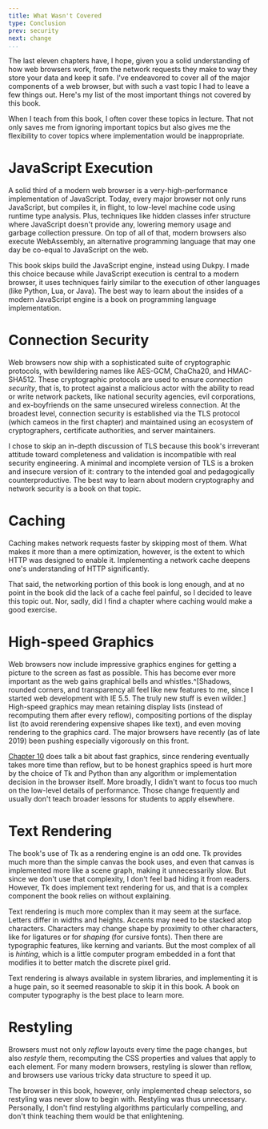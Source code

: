 ```yaml
---
title: What Wasn't Covered
type: Conclusion
prev: security
next: change 
...
```


The last eleven chapters have, I hope, given you a solid understanding
of how web browsers work, from the network requests they make to way
they store your data and keep it safe. I've endeavored to cover all of
the major components of a web browser, but with such a vast topic I
had to leave a few things out. Here's my list of the most important
things not covered by this book.

When I teach from this book, I often cover these topics in lecture.
That not only saves me from ignoring important topics but also gives
me the flexibility to cover topics where implementation would be
inappropriate.

JavaScript Execution
====================

A solid third of a modern web browser is a very-high-performance
implementation of JavaScript. Today, every major browser not only runs
JavaScript, but compiles it, in flight, to low-level machine code
using runtime type analysis. Plus, techniques like hidden classes
infer structure where JavaScript doesn't provide any, lowering memory
usage and garbage collection pressure. On top of all of that, modern
browsers also execute WebAssembly, an alternative programming language
that may one day be co-equal to JavaScript on the web.

This book skips build the JavaScript engine, instead using Dukpy. I
made this choice because while JavaScript execution is central to a
modern browser, it uses techniques fairly similar to the execution of
other languages (like Python, Lua, or Java). The best way to learn
about the insides of a modern JavaScript engine is a book on
programming language implementation.

Connection Security
===================

Web browsers now ship with a sophisticated suite of cryptographic
protocols, with bewildering names like AES-GCM, ChaCha20, and
HMAC-SHA512. These cryptographic protocols are used to ensure
*connection security*, that is, to protect against a malicious actor
with the ability to read or write network packets, like national
security agencies, evil corporations, and ex-boyfriends on the same
unsecured wireless connection. At the broadest level, connection
security is established via the TLS protocol (which cameos in the
first chapter) and maintained using an ecosystem of cryptographers,
certificate authorities, and server maintainers.

I chose to skip an in-depth discussion of TLS because this book's
irreverant attitude toward completeness and validation is incompatible
with real security engineering. A minimal and incomplete version of
TLS is a broken and insecure version of it: contrary to the intended
goal and pedagogically counterproductive. The best way to learn about
modern cryptography and network security is a book on that topic.

Caching
=======

Caching makes network requests faster by skipping most of them. What
makes it more than a mere optimization, however, is the extent to
which HTTP was designed to enable it. Implementing a network cache
deepens one's understanding of HTTP significantly.

That said, the networking portion of this book is long enough, and at
no point in the book did the lack of a cache feel painful, so I
decided to leave this topic out. Nor, sadly, did I find a chapter
where caching would make a good exercise.

High-speed Graphics
===================

Web browsers now include impressive graphics engines for getting a
picture to the screen as fast as possible. This has become ever more
important as the web gains graphical bells and whistles.^[Shadows,
rounded corners, and transparency all feel like new features to me,
since I started web development with IE 5.5. The truly new stuff is
even wilder.] High-speed graphics may mean retaining display lists
(instead of recomputing them after every reflow), compositing portions
of the display list (to avoid rerendering expensive shapes like text),
and even moving rendering to the graphics card. The major browsers
have recently (as of late 2019) been pushing especially vigorously on
this front.

[Chapter 10](reflow.md) does talk a bit about fast graphics, since
rendering eventually takes more time than reflow, but to be honest
graphics speed is hurt more by the choice of Tk and Python than any
algorithm or implementation decision in the browser itself. More
broadly, I didn't want to focus too much on the low-level details of
performance. Those change frequently and usually don't teach broader
lessons for students to apply elsewhere.

Text Rendering
==============

The book's use of Tk as a rendering engine is an odd one. Tk provides
much more than the simple canvas the book uses, and even that canvas
is implemented more like a scene graph, making it unnecessarily slow.
But since we don't use that complexity, I don't feel bad hiding it
from readers. However, Tk does implement text rendering for us, and
that is a complex component the book relies on without explaining.

Text rendering is much more complex than it may seem at the surface.
Letters differ in widths and heights. Accents may need to be stacked
atop characters. Characters may change shape by proximity to other
characters, like for ligatures or for *shaping* (for cursive fonts).
Then there are typographic features, like kerning and variants. But
the most complex of all is *hinting*, which is a little computer
program embedded in a font that modifies it to better match the
discrete pixel grid.

Text rendering is always available in system libraries, and
implementing it is a huge pain, so it seemed reasonable to skip it in
this book. A book on computer typography is the best place to learn
more.

Restyling
=========

Browsers must not only *reflow* layouts every time the page changes,
but also *restyle* them, recomputing the CSS properties and values
that apply to each element. For many modern browsers, restyling is
slower than reflow, and browsers use various tricky data structure to
speed it up.

The browser in this book, however, only implemented cheap selectors,
so restyling was never slow to begin with. Restyling was thus
unnecessary. Personally, I don't find restyling algorithms
particularly compelling, and don't think teaching them would be that
enlightening.

